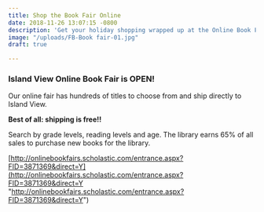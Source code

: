 ```yaml
---
title: Shop the Book Fair Online
date: 2018-11-26 13:07:15 -0800
description: 'Get your holiday shopping wrapped up at the Online Book Fair '
image: "/uploads/FB-Book fair-01.jpg"
draft: true

---
```

### Island View Online Book Fair is OPEN!

Our online fair has hundreds of titles to choose from and ship directly to Island View. 

**Best of all: shipping is free!!**  

Search by grade levels, reading levels and age. The library earns 65% of all sales to purchase new books for the library.

[http://onlinebookfairs.scholastic.com/entrance.aspx?FID=3871369&direct=Y](http://onlinebookfairs.scholastic.com/entrance.aspx?FID=3871369&direct=Y "http://onlinebookfairs.scholastic.com/entrance.aspx?FID=3871369&direct=Y")